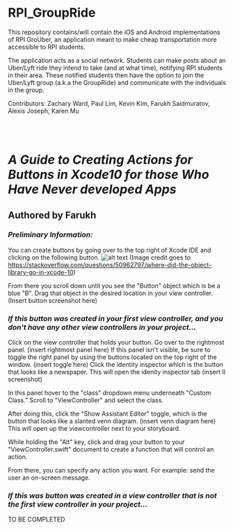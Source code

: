 # RPI_GroupRide

This repository contains/will contain the iOS and Android implementations of RPI GroUber, an application meant to make cheap transportation more accessible to RPI students.

The application acts as a social network. Students can make posts about an Uber/Lyft ride they intend to take (and at what time), notifying RPI students in their area. These notified students then have the option to join the Uber/Lyft group (a.k.a the GroupRide) and communicate with the individuals in the group.

Contributors:
Zachary Ward, Paul Lim, Kevin Kim, Farukh Saidmuratov, Alexis Joseph, Karen Mu

<br/><br/>

# ***A Guide to Creating Actions for Buttons in Xcode10 for those Who Have Never developed Apps*** #
## Authored by Farukh ##

### ***Preliminary Information:*** ###

You can create buttons by going over to the top right of Xcode IDE and clicking on the following button. ![alt text](https://i.stack.imgur.com/3J26u.png) (Image credit goes to https://stackoverflow.com/questions/50962797/where-did-the-object-library-go-in-xcode-10) 

From there you scroll down until you see the "Button" object which is be a blue "B". Drag that object in the desired location in your view controller. (Insert button screenshot here) 

### ***If this button was created in your first view controller, and you don't have any other view controllers in your project...*** ###

Click on the view controller that holds your button. Go over to the rightmost panel. (insert rightmost panel here) 
If this panel isn't visible, be sure to toggle the right panel by using the buttons located on the top right of the window. (insert toggle here)
Click the identity inspector which is the button that looks like a newspaper. This will open the idenity inspector tab (insert II screenshot) 

In this panel hover to the "class" dropdown menu underneath "Custom Class." Scroll to "ViewController" and select the class. 

After doing this, click the "Show Assistant Editor" toggle, which is the button that looks like a slanted venn diagram. (insert venn diagram here)
This will open up the viewcontroller next to your storyboard.

While holding the "Alt" key, click and drag your button to your "ViewController.swift" document to create a function that will control an action. 

From there, you can specify any action you want. For example: send the user an on-screen message. 

### ***If this was button was created in a view controller that is not the first view controller in your project...*** ###

TO BE COMPLETED
